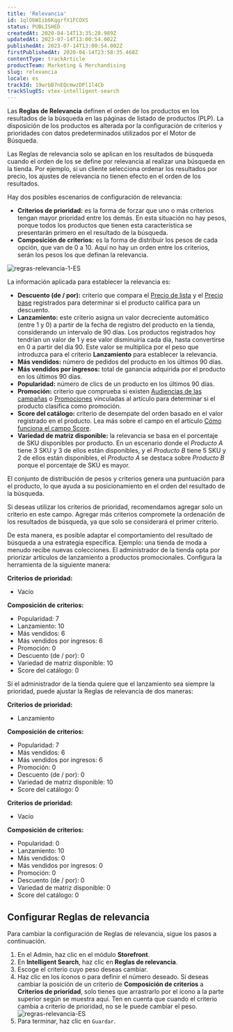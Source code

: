 ```yaml
---
title: 'Relevancia'
id: 1qlObWIib6KqgrfX1FCOXS
status: PUBLISHED
createdAt: 2020-04-14T13:35:28.989Z
updatedAt: 2023-07-14T13:00:54.002Z
publishedAt: 2023-07-14T13:00:54.002Z
firstPublishedAt: 2020-04-14T23:58:35.468Z
contentType: trackArticle
productTeam: Marketing & Merchandising
slug: relevancia
locale: es
trackId: 19wrbB7nEQcmwzDPl1l4Cb
trackSlugES: vtex-intelligent-search
---
```


Las **Reglas de Relevancia** definen el orden de los productos en los resultados de la búsqueda en las páginas de listado de productos (PLP). La disposición de los productos es alterada por la configuración de criterios y prioridades con datos predeterminados utilizados por el Motor de Búsqueda.

Las Reglas de relevancia solo se aplican en los resultados de búsqueda cuando el orden de los se define por relevancia al realizar una búsqueda en la tienda. Por ejemplo, si un cliente selecciona ordenar los resultados por precio, los ajustes de relevancia no tienen efecto en el orden de los resultados.

Hay dos posibles escenarios de configuración de relevancia:

- **Criterios de prioridad:** es la forma de forzar que uno o más criterios tengan mayor prioridad entre los demás. En esta situación no hay pesos, porque todos los productos que tienen esta característica se presentarán primero en el resultado de la búsqueda.
- **Composición de criterios:** es la forma de distribuir los pesos de cada opción, que van de 0 a 10. Aquí no hay un orden entre los criterios, serán los pesos los que definan la relevancia.

![regras-relevancia-1-ES](//images.ctfassets.net/alneenqid6w5/pWaOZBllEtnkrAxc2kEdJ/cb3cb591c460e22adfcfdcb210443d39/Captura_de_Tela_2022-03-25_a__s_15.24.26.png)

La información aplicada para establecer la relevancia es:

- **Descuento (de / por):** criterio que compara el [Precio de lista](https://help.vtex.com/es/tracks/precos-101--6f8pwCns3PJHqMvQSugNfP/3XcXp0r5WrJvogB8KIX4Kx#precio-de-lista) y el [Precio base](https://help.vtex.com/es/tracks/precos-101--6f8pwCns3PJHqMvQSugNfP/3XcXp0r5WrJvogB8KIX4Kx#definicion) registrados para determinar si el producto califica para un descuento.
- **Lanzamiento:** este criterio asigna un valor decreciente automático (entre 1 y 0) a partir de la fecha de registro del producto en la tienda, considerando un intervalo de 90 días. Los productos registrados hoy tendrían un valor de 1 y ese valor disminuiría cada día, hasta convertirse en 0 a partir del día 90. Este valor se multiplica por el peso que introduzca para el criterio **Lanzamiento** para establecer la relevancia.
- **Más vendidos:** número de pedidos del producto en los últimos 90 días.
- **Más vendidos por ingresos:** total de ganancia adquirida por el producto en los últimos 90 días.
- **Popularidad:** número de clics de un producto en los últimos 90 días.
- **Promoción:** criterio que comprueba si existen [Audiencias de las campañas](https://help.vtex.com/es/tutorial/overview-2--tutorials_326#audiencia-de-campanas) o [Promociones](https://help.vtex.com/es/tracks/promocoes--6asfF1vFYiZgTQtOzwJchR/2a2D0K85Ahvs4hLnL3Ag7N) vinculadas al artículo para determinar si el producto clasifica como promoción.
- **Score del catálogo:** criterio de desempate del orden basado en el valor registrado en el producto. Lea más sobre el campo en el artículo [Cómo funciona el campo Score](https://help.vtex.com/es/tutorial/como-funciona-el-campo-score--1BUZC0mBYEEIUgeQYAKcae).
- **Variedad de matriz disponible:** la relevancia se basa en el porcentaje de SKU disponibles por producto. En un escenario donde el _Producto A_ tiene 3 SKU y 3 de ellos están disponibles, y el _Producto B_ tiene 5 SKU y 2 de ellos están disponibles, el _Producto A_ se destaca sobre _Producto B_ porque el porcentaje de SKU es mayor.

El conjunto de distribución de pesos y criterios genera una puntuación para el producto, lo que ayuda a su posicionamiento en el orden del resultado de la búsqueda.

<div class="alert alert-warning">
  <p>Si deseas utilizar los criterios de prioridad, recomendamos agregar solo un criterio en este campo. Agregar más criterios compromete la ordenación de los resultados de búsqueda, ya que solo se considerará el primer criterio.</p>
</div>

De esta manera, es posible adaptar el comportamiento del resultado de búsqueda a una estrategia específica. Ejemplo: una tienda de moda a menudo recibe nuevas colecciones. El administrador de la tienda opta por priorizar artículos de lanzamiento a productos promocionales. Configura la herramienta de la siguiente manera:

**Criterios de prioridad:**

- Vacío

**Composición de criterios:**

- Popularidad: 7
- Lanzamiento: 10
- Más vendidos: 6
- Más vendidos por ingresos: 6
- Promoción: 0
- Descuento (de / por): 0
- Variedad de matriz disponible: 10
- Score del catálogo: 0 

Si el administrador de la tienda quiere que el lanzamiento sea siempre la prioridad, puede ajustar la Reglas de relevancia de dos maneras:

**Criterios de prioridad:**

- Lanzamiento

**Composición de criterios:**

- Popularidad: 7
- Más vendidos: 6
- Más vendidos por ingresos: 6
- Promoción: 0
- Descuento (de / por): 0
- Variedad de matriz disponible: 10
- Score del catálogo: 0

**Criterios de prioridad:**

- Vacío

**Composición de criterios:**

- Popularidad: 0
- Lanzamiento: 10
- Más vendidos: 0
- Más vendidos por ingresos: 0
- Promoción: 0
- Descuento (de / por): 0
- Variedad de matriz disponible: 0
- Score del catálogo: 0

## Configurar Reglas de relevancia

Para cambiar la configuración de Reglas de relevancia, sigue los pasos a continuación.

1. En el Admin, haz clic en el módulo **Storefront**.
2. En **Intelligent Search**, haz clic en **Reglas de relevancia**.
3. Escoge el criterio cuyo peso deseas cambiar.
4. Haz clic en los íconos <i class="fas fa-minus"></i> o <i class="fas fa-plus"></i> para definir el número deseado. Si deseas cambiar la posición de un criterio de **Composición de criterios** a **Criterios de prioridad**, solo tienes que arrastrarlo por el ícono <i class="fas fa-grip-vertical"></i> a la parte superior según se muestra aquí. Ten en cuenta que cuando el criterio cambia a criterio de prioridad, no se le puede cambiar el peso.
![regras-relevancia-ES](//images.ctfassets.net/alneenqid6w5/iZze1vchSYf9lLFJnfwiT/1c19ad405d3fe291a14626849c805309/regras-relevancia-ES.gif)
5. Para terminar, haz clic en  `Guardar`.
